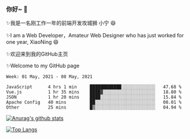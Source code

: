 ### 你好~  👋

✨我是一名刚工作一年的前端开发攻城狮 小宁 😄

✨I am a Web Developer，Amateur Web Designer who has just worked for one year, XiaoNing 😄

✨欢迎来到我的GitHub主页

✨Welcome to my GitHub page
<!--
**7148505/7148505** is a ✨ _special_ ✨ repository because its `README.md` (this file) appears on your GitHub profile.

Here are some ideas to get you started:

- 🔭 I’m currently working on ...
- 🌱 I’m currently learning ...
- 👯 I’m looking to collaborate on ...
- 🤔 I’m looking for help with ...
- 💬 Ask me about ...
- 📫 How to reach me: ...
- 😄 Pronouns: ...
- ⚡ Fun fact: ...
-->

<!--START_SECTION:waka-->
```text
Week: 01 May, 2021 - 08 May, 2021

JavaScript      4 hrs 1 min     ████████████░░░░░░░░░░░░░   47.68 % 
Vue.js          1 hr 35 mins    ████▓░░░░░░░░░░░░░░░░░░░░   18.80 % 
JSON            1 hr 20 mins    ████░░░░░░░░░░░░░░░░░░░░░   15.84 % 
Apache Config   40 mins         ██░░░░░░░░░░░░░░░░░░░░░░░   08.01 % 
Other           25 mins         █▒░░░░░░░░░░░░░░░░░░░░░░░   04.94 % 
```
<!--END_SECTION:waka-->

[![Anurag's github stats](https://github-readme-stats.vercel.app/api?username=littleCareless)](https://github.com/anuraghazra/github-readme-stats)

[![Top Langs](https://github-readme-stats.vercel.app/api/top-langs/?username=littleCareless&layout=compact)](https://github.com/anuraghazra/github-readme-stats)
